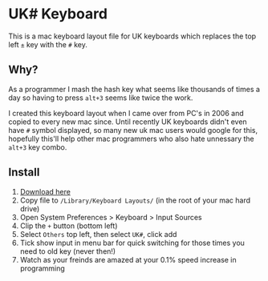 # UK# Keyboard

This is a mac keyboard layout file for UK keyboards which replaces the top left `±` key
with the `#` key.

## Why?

As a programmer I mash the hash key what seems like thousands of times a day
so having to press `alt+3` seems like twice the work.

I created this keyboard layout when I came over from PC's in 2006 and copied to
every new mac since. Until recently UK keyboards didn't even have `#` symbol
displayed, so many new uk mac users would google for this, hopefully this'll
help other mac programmers who also hate unnessary the `alt+3` key combo. 

## Install

1. [Download here](https://raw.githubusercontent.com/crisward/ukhash/master/ukhash.keylayout)
2. Copy file to `/Library/Keyboard Layouts/` (in the root of your mac hard drive)
3. Open System Preferences > Keyboard > Input Sources
4. Clip the `+` button (bottom left)
5. Select `Others` top left, then select `UK#`, click add
6. Tick show input in menu bar for quick switching for those times you need to old key (never then!)
7. Watch as your freinds are amazed at your 0.1% speed increase in programming